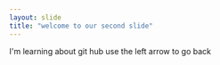 ```yaml
---
layout: slide
title: "welcome to our second slide"
---
```

I'm learning about git hub
use the left arrow to go back
